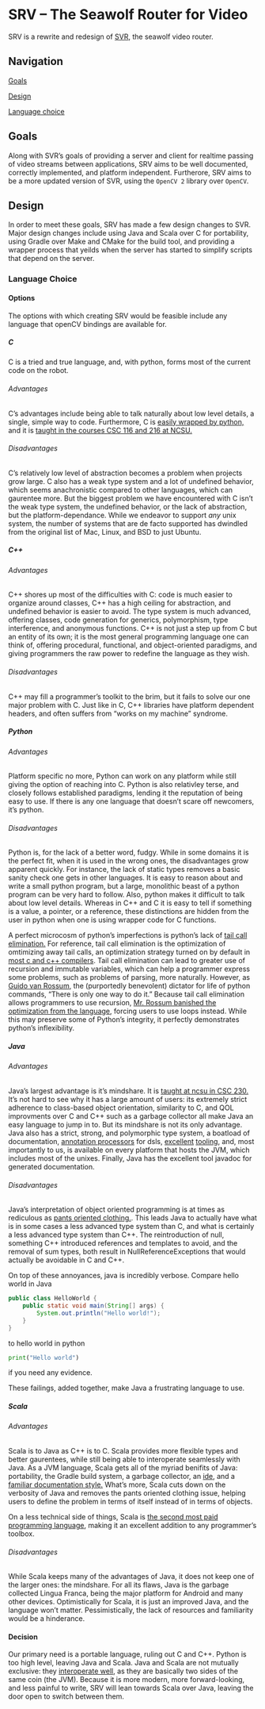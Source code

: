 # SRV – The Seawolf Router for Video

SRV is a rewrite and redesign of
[SVR](https://github.com/ncsurobotics/svr), the seawolf video router.

## Navigation

[Goals](#goals)

[Design](#design)

[Language choice](#language-choice)

## Goals

Along with SVR’s goals of providing a server and client for realtime
passing of video streams between applications, SRV aims to be well
documented, correctly implemented, and platform independent. Furtherore,
SRV aims to be a more updated version of SVR, using the `OpenCV 2`
library over `OpenCV`.

## Design

In order to meet these goals, SRV has made a few design changes to SVR.
Major design changes include using Java and Scala over C for
portability, using Gradle over Make and CMake for the build tool, and
providing a wrapper process that yeilds when the server has started to
simplify scripts that depend on the server.

### Language Choice

#### Options

The options with which creating SRV would be feasible include any
language that openCV bindings are available for.

##### C

C is a tried and true language, and, with python, forms most of the
current code on the robot.

###### Advantages

C’s advantages include being able to talk naturally about low level
details, a single, simple way to code. Furthermore, C is [easily wrapped
by python,](http://swig.org/) and it is [taught in the courses CSC 116
and 216 at NCSU.](https://www.acs.ncsu.edu/php/coursecat/directory.php)

###### Disadvantages

C’s relatively low level of abstraction becomes a problem when projects
grow large. C also has a weak type system and a lot of undefined
behavior, which seems anachronistic compared to other languages, which
can gaurentee more. But the biggest problem we have encountered with C
isn’t the weak type system, the undefined behavior, or the lack of
abstraction, but the platform-dependance. While we endeavor to support
*any* unix system, the number of systems that are de facto supported has
dwindled from the original list of Mac, Linux, and BSD to just Ubuntu.

##### C++

###### Advantages

C++ shores up most of the difficulties with C: code is much easier to
organize around classes, C++ has a high ceiling for abstraction, and
undefined behavior is easier to avoid. The type system is much advanced,
offering classes, code generation for generics, polymorphism, type
interference, and anonymous functions. C++ is not just a step up from C
but an entity of its own; it is the most general programming language
one can think of, offering procedural, functional, and object-oriented
paradigms, and giving programmers the raw power to redefine the language
as they wish.

###### Disadvantages

C++ may fill a programmer’s toolkit to the brim, but it fails to solve
our one major problem with C. Just like in C, C++ libraries have
platform dependent headers, and often suffers from “works on my machine”
syndrome.

##### Python

###### Advantages

Platform specific no more, Python can work on any platform while still
giving the option of reaching into C. Python is also relativley terse,
and closely follows established paradigms, lending it the reputation of
being easy to use. If there is any one language that doesn’t scare off
newcomers, it’s python.

###### Disadvantages

Python is, for the lack of a better word, fudgy. While in some domains
it is the perfect fit, when it is used in the wrong ones, the
disadvantages grow apparent quickly. For instance, the lack of static
types removes a basic sanity check one gets in other languages. It is
easy to reason about and write a small python program, but a large,
monolithic beast of a python program can be very hard to follow. Also,
python makes it difficult to talk about low level details. Whereas in
C++ and C it is easy to tell if something is a value, a pointer, or a
reference, these distinctions are hidden from the user in python when
one is using wrapper code for C functions.

A perfect microcosm of python’s imperfections is python’s lack of [tail
call elimination.](https://en.wikipedia.org/wiki/Tail_call) For
reference, tail call elimination is the optimization of omtimizing away
tail calls, an optimization strategy turned on by default in [most c and
c++
compilers](https://stackoverflow.com/questions/34125/which-if-any-c-compilers-do-tail-recursion-optimization).
Tail call elimination can lead to greater use of recursion and immutable
variables, which can help a programmer express some problems, such as
problems of parsing, more naturally. However, as [Guido van
Rossum](https://gvanrossum.github.io/), the (purportedly benevolent)
dictator for life of python commands, “There is only one way to do it.”
Because tail call elimination allows programmers to use recursion,
[Mr. Rossum banished the optimization from the
language](http://neopythonic.blogspot.com/2009/04/tail-recursion-elimination.html),
forcing users to use loops instead. While this may preserve some of
Python’s integrity, it perfectly demonstrates python’s inflexibility.

##### Java

###### Advantages

Java’s largest advantage is it’s mindshare. It is [taught at ncsu in
CSC 230.](https://www.acs.ncsu.edu/php/coursecat/directory.php) It’s not
hard to see why it has a large amount of users: its extremely strict
adherence to class-based object orientation, similarity to C, and QOL
improvments over C and C++ such as a garbage collector all make Java an
easy language to jump in to. But its mindshare is not its only
advantage. Java also has a strict, strong, and polymorphic type system,
a boatload of documentation, [annotation
processors](https://docs.oracle.com/javase/7/docs/api/javax/annotation/processing/Processor.html)
for dsls, [excellent](https://www.jetbrains.com/idea/)
[tooling](https://gradle.org/), and, most importantly to us, is
available on every platform that hosts the JVM, which includes most of
the unixes. Finally, Java has the excellent tool javadoc for generated
documentation.

###### Disadvantages

Java’s interpretation of object oriented programming is at times as
rediculous as [pants oriented
clothing.](https://steve-yegge.blogspot.com/2006/03/execution-in-kingdom-of-nouns.html).
This leads Java to actually have what is in some cases a less advanced
type system than C, and what is certainly a less advanced type system
than C++. The reintroduction of null, something C++ introduced
references and templates to avoid, and the removal of sum types, both
result in NullReferenceExceptions that would actually be avoidable in C
and C++.

On top of these annoyances, java is incredibly verbose. Compare hello
world in Java

``` java
public class HelloWorld { 
    public static void main(String[] args) {
        System.out.println("Hello world!");
    }
}
```

to hello world in python

``` python
print("Hello world")
```

if you need any evidence.

These failings, added together, make Java a frustrating language to use.

##### Scala

###### Advantages

Scala is to Java as C++ is to C. Scala provides more flexible types and
better gaurentees, while still being able to interoperate seamlessly
with Java. As a JVM language, Scala gets all of the myriad benifits of
Java: portability, the Gradle build system, a garbage collector, an
[ide](https://www.jetbrains.com/idea/), and a [familiar documentation
style.](https://docs.scala-lang.org/style/scaladoc.html) What’s more,
Scala cuts down on the verbosity of Java and removes the pants oriented
clothing issue, helping users to define the problem in terms of itself
instead of in terms of objects.

On a less technical side of things, Scala is [the second most paid
programming
language](https://insights.stackoverflow.com/survey/2017#technology-top-paying-technologies-by-region),
making it an excellent addition to any programmer’s toolbox.

###### Disadvantages

While Scala keeps many of the advantages of Java, it does not keep one
of the larger ones: the mindshare. For all its flaws, Java is the
garbage collected Lingua Franca, being the major platform for Android
and many other devices. Optimistically for Scala, it is just an improved
Java, and the language won’t matter. Pessimistically, the lack of
resources and familiarity would be a hinderance.

#### Decision

Our primary need is a portable language, ruling out C and C++. Python is
too high level, leaving Java and Scala. Java and Scala are not mutually
exclusive: they [interoperate
well](http://www.codecommit.com/blog/java/interop-between-java-and-scala),
as they are basically two sides of the same coin (the JVM). Because it
is more modern, more forward-looking, and less painful to write, SRV
will lean towards Scala over Java, leaving the door open to switch
between them.
